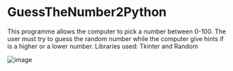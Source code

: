 # GuessTheNumber2Python
This programme allows the computer to pick a number between 0-100.
The user must try to guess the random number while the computer give hints if is a higher or a lower number.
Libraries used: Tkinter and Random


![image](https://github.com/user-attachments/assets/0e538441-806f-4740-9aa4-31f14d31d9e9)
